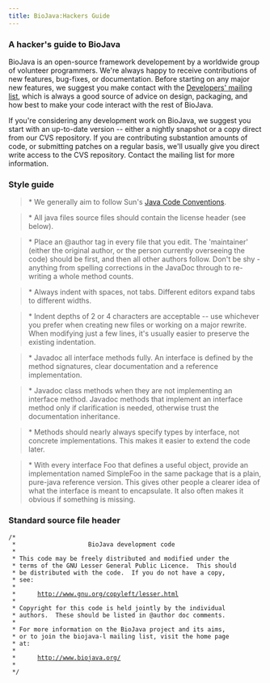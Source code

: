 ```yaml
---
title: BioJava:Hackers Guide
---
```


### A hacker's guide to BioJava

BioJava is an open-source framework developement by a worldwide group of
volunteer programmers. We're always happy to receive contributions of
new features, bug-fixes, or documentation. Before starting on any major
new features, we suggest you make contact with the [Developers' mailing
list](mailto:biojava-dev@biojava.org), which is always a good source of
advice on design, packaging, and how best to make your code interact
with the rest of BioJava.

If you're considering any development work on BioJava, we suggest you
start with an up-to-date version -- either a nightly snapshot or a copy
direct from our CVS repository. If you are contributing substantion
amounts of code, or submitting patches on a regular basis, we'll usually
give you direct write access to the CVS repository. Contact the mailing
list for more information.

### Style guide

> \* We generally aim to follow Sun's [Java Code
> Conventions](http://java.sun.com/docs/codeconv/html/CodeConvTOC.doc.html).

> \* All java files source files should contain the license header (see
> below).

> \* Place an @author tag in every file that you edit. The 'maintainer'
> (either the original author, or the person currently overseeing the
> code) should be first, and then all other authors follow. Don't be
> shy - anything from spelling corrections in the JavaDoc through to
> re-writing a whole method counts.

> \* Always indent with spaces, not tabs. Different editors expand tabs
> to different widths.

> \* Indent depths of 2 or 4 characters are acceptable -- use whichever
> you prefer when creating new files or working on a major rewrite. When
> modifying just a few lines, it's usually easier to preserve the
> existing indentation.

> \* Javadoc all interface methods fully. An interface is defined by the
> method signatures, clear documentation and a reference implementation.

> \* Javadoc class methods when they are not implementing an interface
> method. Javadoc methods that implement an interface method only if
> clarification is needed, otherwise trust the documentation
> inheritance.

> \* Methods should nearly always specify types by interface, not
> concrete implementations. This makes it easier to extend the code
> later.

> \* With every interface Foo that defines a useful object, provide an
> implementation named SimpleFoo in the same package that is a plain,
> pure-java reference version. This gives other people a clearer idea of
> what the interface is meant to encapsulate. It also often makes it
> obvious if something is missing.

### Standard source file header

`/*`  
` *                    BioJava development code`  
` *`  
` * This code may be freely distributed and modified under the`  
` * terms of the GNU Lesser General Public Licence.  This should`  
` * be distributed with the code.  If you do not have a copy,`  
` * see:`  
` *`  
` *      `[`http://www.gnu.org/copyleft/lesser.html`](http://www.gnu.org/copyleft/lesser.html)  
` *`  
` * Copyright for this code is held jointly by the individual`  
` * authors.  These should be listed in @author doc comments.`  
` *`  
` * For more information on the BioJava project and its aims,`  
` * or to join the biojava-l mailing list, visit the home page`  
` * at:`  
` *`  
` *      `[`http://www.biojava.org/`](http://www.biojava.org/)  
` *`  
` */`
